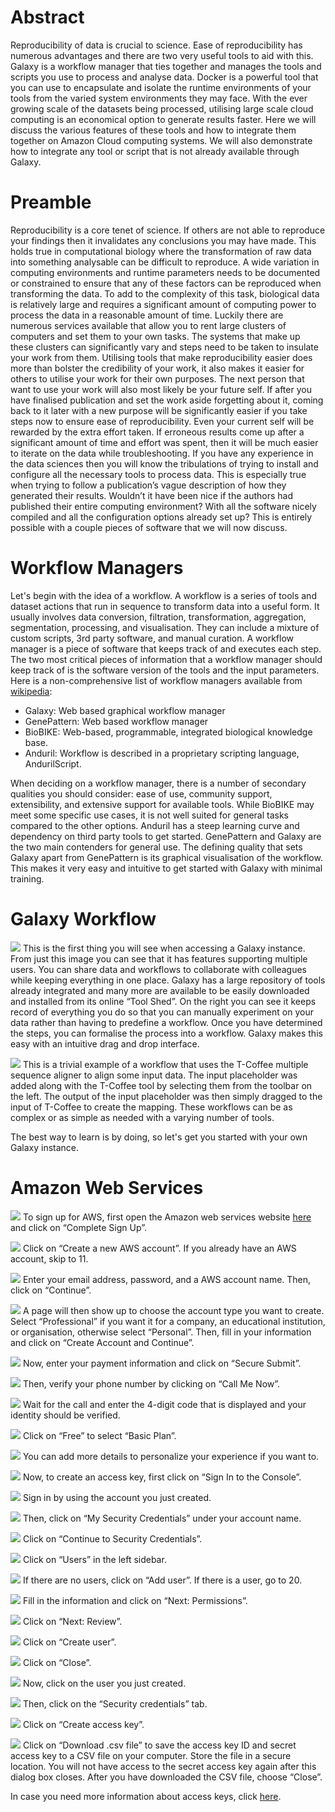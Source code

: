# Abstract

Reproducibility of data is crucial to science. Ease of reproducibility has numerous advantages and there are two very useful tools to aid with this. Galaxy is a workflow manager that ties together and manages the tools and scripts you use to process and analyse data. Docker is a powerful tool that you can use to encapsulate and isolate the runtime environments of your tools from the varied system environments they may face. With the ever growing scale of the datasets being processed, utilising large scale cloud computing is an economical option to generate results faster. Here we will discuss the various features of these tools and how to integrate them together on Amazon Cloud computing systems. We will also demonstrate how to integrate any tool or script that is not already available through Galaxy.

# Preamble

Reproducibility is a core tenet of science. If others are not able to reproduce your findings then it invalidates any conclusions you may have made. This holds true in computational biology where the transformation of raw data into something analysable can be difficult to reproduce. A wide variation in computing environments and runtime parameters needs to be documented or constrained to ensure that any of these factors can be reproduced when transforming the data. To add to the complexity of this task, biological data is relatively large and requires a significant amount of computing power to process the data in a reasonable amount of time. Luckily there are numerous services available that allow you to rent large clusters of computers and set them to your own tasks. The systems that make up these clusters can significantly vary and steps need to be taken to insulate your work from them. 
Utilising tools that make reproducibility easier does more than bolster the credibility of your work, it also makes it easier for others to utilise your work for their own purposes. The next person that want to use your work will also most likely be your future self. If after you have finalised publication and set the work aside forgetting about it, coming back to it later with a new purpose will be significantly easier if you take steps now to ensure ease of reproducibility. Even your current self will be rewarded by the extra effort taken. If erroneous results come up after a significant amount of time and effort was spent, then it will be much easier to iterate on the data while troubleshooting. 
If you have any experience in the data sciences then you will know the tribulations of trying to install and configure all the necessary tools to process data. This is especially true when trying to follow a publication’s vague description of how they generated their results. Wouldn’t it have been nice if the authors had published their entire computing environment? With all the software nicely compiled and all the configuration options already set up? This is entirely possible with a couple pieces of software that we will now discuss.

# Workflow Managers

Let's begin with the idea of a workflow. A workflow is a series of tools and dataset actions that run in sequence to transform data into a useful form. It usually involves data conversion, filtration, transformation, aggregation, segmentation, processing, and visualisation. They can include a mixture of custom scripts, 3rd party software, and manual curation. A workflow manager is a piece of software that keeps track of and executes each step. The two most critical pieces of information that a workflow manager should keep track of is the software version of the tools and the input parameters.
Here is a non-comprehensive list of workflow managers available from [wikipedia](https://en.wikipedia.org/wiki/Bioinformatics_workflow_management_system):
  * Galaxy: Web based graphical workflow manager
  * GenePattern: Web based workflow manager
  * BioBIKE: Web-based, programmable, integrated biological knowledge base.
  * Anduril: Workflow is described in a proprietary scripting language, AndurilScript.

When deciding on a workflow manager, there is a number of secondary qualities you should consider: ease of use, community support, extensibility, and extensive support for available tools. While BioBIKE may meet some specific use cases, it is not well suited for general tasks compared to the other options. Anduril has a steep learning curve and dependency on third party tools to get started. GenePattern and Galaxy are the two main contenders for general use. The defining quality that sets Galaxy apart from GenePattern is its graphical visualisation of the workflow. This makes it very easy and intuitive to get started with Galaxy with minimal training.

# Galaxy Workflow

<a href="images/welcometogalaxy.png"><img src="images/welcometogalaxy.png" class="screenshot" /></a>
This is the first thing you will see when accessing a Galaxy instance. From just this image you can see that it has features supporting multiple users. You can share data and workflows to collaborate with colleagues while keeping everything in one place. Galaxy has a large repository of tools already integrated and many more are available to be easily downloaded and installed from its online “Tool Shed”. On the right you can see it keeps record of everything you do so that you can manually experiment on your data rather than having to predefine a workflow.
Once you have determined the steps, you can formalise the process into a workflow. Galaxy makes this easy with an intuitive drag and drop interface.

<a href="images/HIV_workflow.png"><img src="images/HIV_workflow.png" class="screenshot" /></a>
This is a trivial example of a workflow that uses the T-Coffee multiple sequence aligner to align some input data. The input placeholder was added along with the T-Coffee tool by selecting them from the toolbar on the left. The output of the input placeholder was then simply dragged to the input of T-Coffee to create the mapping. These workflows can be as complex or as simple as needed with a varying number of tools.

The best way to learn is by doing, so let's get you started with your own Galaxy instance.



# Amazon Web Services

<a href="images/AWS/AWS1.jpg"><img src="images/AWS/AWS1.jpg" class="screenshot" /></a>
To sign up for AWS, first open the Amazon web services website [here](https://aws.amazon.com/) and click on “Complete Sign Up”.

<a href="images/AWS/AWS2.jpg"><img src="images/AWS/AWS2.jpg" class="screenshot" /></a>
Click on “Create a new AWS account”. If you already have an AWS account, skip to 11.

<a href="images/AWS/AWS3.jpg"><img src="images/AWS/AWS3.jpg" class="screenshot" /></a>
Enter your email address, password, and a AWS account name. Then, click on “Continue”.

<a href="images/AWS/AWS4.jpg"><img src="images/AWS/AWS4.jpg" class="screenshot" /></a>
A page will then show up to choose the account type you want to create. Select “Professional” if you want it for a company, an educational institution, or organisation, otherwise select “Personal”. Then, fill in your information and click on “Create Account and Continue”.

<a href="images/AWS/AWS5.jpg"><img src="images/AWS/AWS5.jpg" class="screenshot" /></a>
Now, enter your payment information and click on “Secure Submit”.

<a href="images/AWS/AWS6.jpg"><img src="images/AWS/AWS6.jpg" class="screenshot" /></a>
Then, verify your phone number by clicking on “Call Me Now”.

<a href="images/AWS/AWS7.jpg"><img src="images/AWS/AWS7.jpg" class="screenshot" /></a>
Wait for the call and enter the 4-digit code that is displayed and your identity should be verified.

<a href="images/AWS/AWS8.jpg"><img src="images/AWS/AWS8.jpg" class="screenshot" /></a>
Click on “Free” to select “Basic Plan”.

<a href="images/AWS/AWS9.jpg"><img src="images/AWS/AWS9.jpg" class="screenshot" /></a>
You can add more details to personalize your experience if you want to.

<a href="images/AWS/AWS10.jpg"><img src="images/AWS/AWS10.jpg" class="screenshot" /></a>
Now, to create an access key, first click on “Sign In to the Console”.

<a href="images/AWS/AWS11.jpg"><img src="images/AWS/AWS11.jpg" class="screenshot" /></a>
Sign in by using the account you just created.

<a href="images/AWS/AWS12.jpg"><img src="images/AWS/AWS12.jpg" class="screenshot" /></a>
Then, click on “My Security Credentials” under your account name.

<a href="images/AWS/AWS13.jpg"><img src="images/AWS/AWS13.jpg" class="screenshot" /></a>
Click on “Continue to Security Credentials”.

<a href="images/AWS/AWS14.jpg"><img src="images/AWS/AWS14.jpg" class="screenshot" /></a>
Click on “Users” in the left sidebar.

<a href="images/AWS/AWS15.jpg"><img src="images/AWS/AWS15.jpg" class="screenshot" /></a>
If there are no users, click on “Add user”. If there is a user, go to 20.

<a href="images/AWS/AWS16.jpg"><img src="images/AWS/AWS16.jpg" class="screenshot" /></a>
Fill in the information and click on “Next: Permissions”.

<a href="images/AWS/AWS17.jpg"><img src="images/AWS/AWS17.jpg" class="screenshot" /></a>
Click on “Next: Review”.

<a href="images/AWS/AWS18.jpg"><img src="images/AWS/AWS18.jpg" class="screenshot" /></a>
Click on “Create user”.

<a href="images/AWS/AWS19.jpg"><img src="images/AWS/AWS19.jpg" class="screenshot" /></a>
Click on “Close”.

<a href="images/AWS/AWS20.jpg"><img src="images/AWS/AWS20.jpg" class="screenshot" /></a>
Now, click on the user you just created.

<a href="images/AWS/AWS21.jpg"><img src="images/AWS/AWS21.jpg" class="screenshot" /></a>
Then, click on the “Security credentials” tab.

<a href="images/AWS/AWS22.jpg"><img src="images/AWS/AWS22.jpg" class="screenshot" /></a>
Click on “Create access key”.

<a href="images/AWS/AWS23.jpg"><img src="images/AWS/AWS23.jpg" class="screenshot" /></a>
Click on “Download .csv file” to save the access key ID and secret access key to a CSV file on your computer. Store the file in a secure location. You will not have access to the secret access key again after this dialog box closes. After you have downloaded the CSV file, choose “Close”.

In case you need more information about access keys, click [here](http://docs.aws.amazon.com/IAM/latest/UserGuide/id_credentials_access-keys.html).

